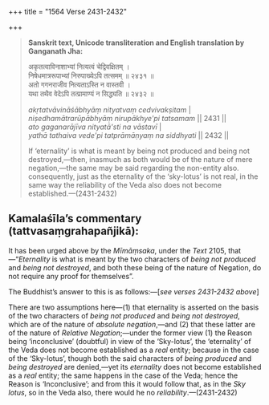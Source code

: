 +++
title = "1564 Verse 2431-2432"

+++
> **Sanskrit text, Unicode transliteration and English translation by Ganganath Jha:** 
>
> अकृतत्वाविनाशाभ्यां नित्यत्वं चेद्विवक्षितम् ।  
> निषेधमात्ररूपाभ्यां निरुपाख्येऽपि तत्समम् ॥ २४३१ ॥  
> अतो गगनराजीव नित्यताऽस्ति न वास्तवी ।  
> यथा तथैव वेदेऽपि तत्प्रामाण्यं न सिद्ध्यति ॥ २४३२ ॥ 
>
> *akṛtatvāvināśābhyāṃ nityatvaṃ cedvivakṣitam* \|  
> *niṣedhamātrarūpābhyāṃ nirupākhye'pi tatsamam* \|\| 2431 \|\|  
> *ato gaganarājīva nityatā'sti na vāstavī* \|  
> *yathā tathaiva vede'pi tatprāmāṇyaṃ na siddhyati* \|\| 2432 \|\| 
>
> If ‘eternality’ is what is meant by being not produced and being not destroyed,—then, inasmuch as both would be of the nature of mere negation,—the same may be said regarding the non-entity also. consequently, just as the eternality of the ‘sky-lotus’ is not real, in the same way the reliability of the Veda also does not become established.—(2431-2432)



## Kamalaśīla’s commentary (tattvasaṃgrahapañjikā):

It has been urged above by the *Mīmāṃsaka*, under the *Text* 2105, that—“*Eternality* is what is meant by the two characters of *being not produced* and *being not destroyed*, and both these being of the nature of Negation, do not require any proof for themselves”.

The Buddhist’s answer to this is as follows:—[*see verses 2431-2432 above*]

There are two assumptions here—(1) that eternality is asserted on the basis of the two characters of *being not produced* and *being not destroyed*, which are of the nature of *absolute negation*,—and (2) that these latter are of the nature of *Relative Negation*;—under the former view (1) the Reason being ‘inconclusive’ (doubtful) in view of the ‘Sky-lotus’, the ‘eternality’ of the Veda does not become established as a *real* entity; because in the case of the ‘Sky-lotus’, though both the said characters of *being produced* and *being destroyed* are denied,—yet its *eternality* does not become established as a *real* entity; the same happens in the case of the Veda; hence the Reason is ‘Inconclusive’; and from this it would follow that, as in the *Sky lotus*, so in the Veda also, there would he no *reliability*.—(2431-2432)


